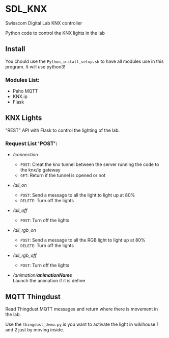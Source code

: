 # SDL_KNX
Swisscom Digital Lab KNX controller

Python code to control the KNX lights in the lab

## Install

You chould use the `Python_install_setup.sh` to have all modules use in this program.
It will use python3!

### Modules List:
- Paho MQTT
- KNX.ip
- Flask

## KNX Lights
"REST" API with Flask to control the lighting of the lab.

### Request List 'POST':
-  _/connection_ 
	- `POST`: Creat the knx tunnel between the server running the code to the knx/ip gateway
	- `GET`: Return if the tunnel is opened or not 

-  _/all_on_ 
	- `POST`: Send a message to all the light to light up at 80%
	- `DELETE`: Turn off the lights

- _/all_off_ 
  - `POST`: Turn off the lights

- _/all_rgb_on_ 
  - `POST`: Send a message to all the RGB light to light up at 80%
  - `DELETE`: Turn off the lights

- _/all_rgb_off_ 
  - `POST`: Turn off the lights

- _/animation/_**_animationName_**  
  Launch the animation if it is define

## MQTT Thingdust
Read Thingdust MQTT messages and return where there is movement in the lab.

Use the `thingdust_demo.py` is you want to activate the light in wikihouse 1 and 2 just by moving inside.

